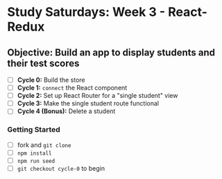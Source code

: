 # Study Saturdays: Week 3 - React-Redux

## **Objective:** Build an app to display students and their test scores
- [ ] **Cycle 0:** Build the store
- [ ] **Cycle 1:** `connect` the React component
- [ ] **Cycle 2:** Set up React Router for a "single student" view
- [ ] **Cycle 3:** Make the single student route functional
- [ ] **Cycle 4 (Bonus):** Delete a student

### **Getting Started**

- [ ] fork and `git clone`
- [ ] `npm install`
- [ ] `npm run seed`
- [ ] `git checkout cycle-0` to begin
